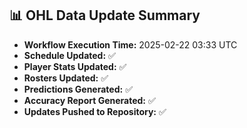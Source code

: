 ## 📊 OHL Data Update Summary
- **Workflow Execution Time:** 2025-02-22 03:33 UTC
- **Schedule Updated:** ✅
- **Player Stats Updated:** ✅
- **Rosters Updated:** ✅
- **Predictions Generated:** ✅
- **Accuracy Report Generated:** ✅
- **Updates Pushed to Repository:** ✅
